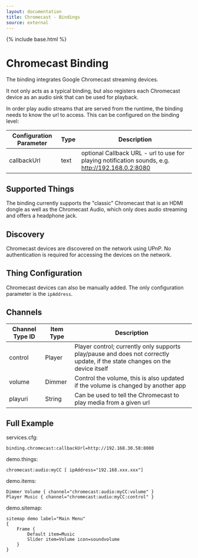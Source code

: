 ```yaml
---
layout: documentation
title: Chromecast - Bindings
source: external
---
```

<!-- Attention authors: Do not edit directly. Please add your changes to the appropriate source repository -->

{% include base.html %}

# Chromecast Binding

The binding integrates Google Chromecast streaming devices.  

It not only acts as a typical binding, but also registers each Chromecast device as an audio sink that can be used for playback.

In order play audio streams that are served from the runtime, the binding needs to know the url to access. This can be configured on the binding level:

| Configuration Parameter | Type    | Description  | 
|-------------|--------|-----------------------------|
| callbackUrl | text | optional Callback URL - url to use for playing notification sounds, e.g. http://192.168.0.2:8080 | 


## Supported Things

The binding currently supports the "classic" Chromecast that is an HDMI dongle as well as the Chromecast Audio, which only does audio streaming and offers a headphone jack.

## Discovery

Chromecast devices are discovered on the network using UPnP.
No authentication is required for accessing the devices on the network.

## Thing Configuration

Chromecast devices can also be manually added. The only configuration parameter is the `ipAddress`.

## Channels

| Channel Type ID | Item Type    | Description  | 
|-------------|--------|-----------------------------|
| control | Player | Player control; currently only supports play/pause and does not correctly update, if the state changes on the device itself |
| volume | Dimmer | Control the volume, this is also updated if the volume is changed by another app |
| playuri | String | Can be used to tell the Chromecast to play media from a given url |

## Full Example

services.cfg:

```
binding.chromecast:callbackUrl=http://192.168.30.58:8080
```

demo.things:

```
chromecast:audio:myCC [ ipAddress="192.168.xxx.xxx"]
```

demo.items:

```
Dimmer Volume { channel="chromecast:audio:myCC:volume" }
Player Music { channel="chromecast:audio:myCC:control" }
```

demo.sitemap:

```
sitemap demo label="Main Menu"
{
    Frame {
        Default item=Music
        Slider item=Volume icon=soundvolume
    }
}
```
